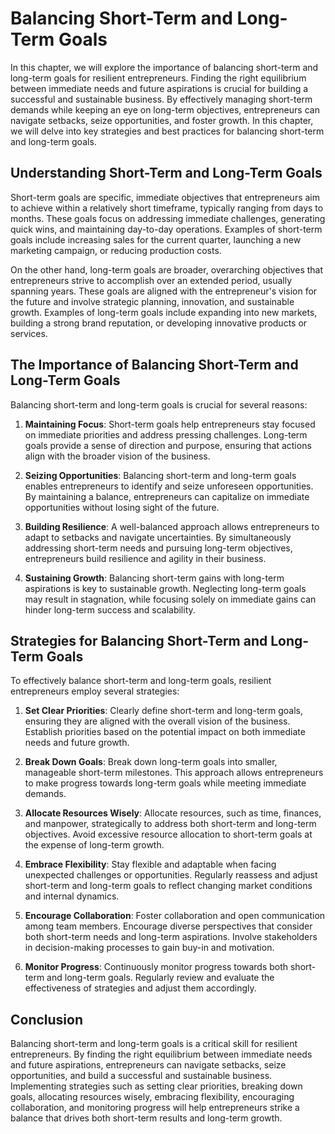 Balancing Short-Term and Long-Term Goals
=================================================

In this chapter, we will explore the importance of balancing short-term and long-term goals for resilient entrepreneurs. Finding the right equilibrium between immediate needs and future aspirations is crucial for building a successful and sustainable business. By effectively managing short-term demands while keeping an eye on long-term objectives, entrepreneurs can navigate setbacks, seize opportunities, and foster growth. In this chapter, we will delve into key strategies and best practices for balancing short-term and long-term goals.

**Understanding Short-Term and Long-Term Goals**
------------------------------------------------

Short-term goals are specific, immediate objectives that entrepreneurs aim to achieve within a relatively short timeframe, typically ranging from days to months. These goals focus on addressing immediate challenges, generating quick wins, and maintaining day-to-day operations. Examples of short-term goals include increasing sales for the current quarter, launching a new marketing campaign, or reducing production costs.

On the other hand, long-term goals are broader, overarching objectives that entrepreneurs strive to accomplish over an extended period, usually spanning years. These goals are aligned with the entrepreneur's vision for the future and involve strategic planning, innovation, and sustainable growth. Examples of long-term goals include expanding into new markets, building a strong brand reputation, or developing innovative products or services.

**The Importance of Balancing Short-Term and Long-Term Goals**
--------------------------------------------------------------

Balancing short-term and long-term goals is crucial for several reasons:

1. **Maintaining Focus**: Short-term goals help entrepreneurs stay focused on immediate priorities and address pressing challenges. Long-term goals provide a sense of direction and purpose, ensuring that actions align with the broader vision of the business.

2. **Seizing Opportunities**: Balancing short-term and long-term goals enables entrepreneurs to identify and seize unforeseen opportunities. By maintaining a balance, entrepreneurs can capitalize on immediate opportunities without losing sight of the future.

3. **Building Resilience**: A well-balanced approach allows entrepreneurs to adapt to setbacks and navigate uncertainties. By simultaneously addressing short-term needs and pursuing long-term objectives, entrepreneurs build resilience and agility in their business.

4. **Sustaining Growth**: Balancing short-term gains with long-term aspirations is key to sustainable growth. Neglecting long-term goals may result in stagnation, while focusing solely on immediate gains can hinder long-term success and scalability.

**Strategies for Balancing Short-Term and Long-Term Goals**
-----------------------------------------------------------

To effectively balance short-term and long-term goals, resilient entrepreneurs employ several strategies:

1. **Set Clear Priorities**: Clearly define short-term and long-term goals, ensuring they are aligned with the overall vision of the business. Establish priorities based on the potential impact on both immediate needs and future growth.

2. **Break Down Goals**: Break down long-term goals into smaller, manageable short-term milestones. This approach allows entrepreneurs to make progress towards long-term goals while meeting immediate demands.

3. **Allocate Resources Wisely**: Allocate resources, such as time, finances, and manpower, strategically to address both short-term and long-term objectives. Avoid excessive resource allocation to short-term goals at the expense of long-term growth.

4. **Embrace Flexibility**: Stay flexible and adaptable when facing unexpected challenges or opportunities. Regularly reassess and adjust short-term and long-term goals to reflect changing market conditions and internal dynamics.

5. **Encourage Collaboration**: Foster collaboration and open communication among team members. Encourage diverse perspectives that consider both short-term needs and long-term aspirations. Involve stakeholders in decision-making processes to gain buy-in and motivation.

6. **Monitor Progress**: Continuously monitor progress towards both short-term and long-term goals. Regularly review and evaluate the effectiveness of strategies and adjust them accordingly.

**Conclusion**
--------------

Balancing short-term and long-term goals is a critical skill for resilient entrepreneurs. By finding the right equilibrium between immediate needs and future aspirations, entrepreneurs can navigate setbacks, seize opportunities, and build a successful and sustainable business. Implementing strategies such as setting clear priorities, breaking down goals, allocating resources wisely, embracing flexibility, encouraging collaboration, and monitoring progress will help entrepreneurs strike a balance that drives both short-term results and long-term growth.

